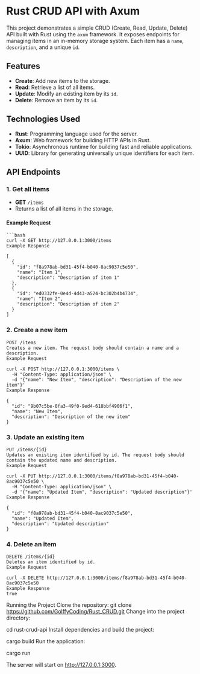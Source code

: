 # Rust CRUD API with Axum

This project demonstrates a simple CRUD (Create, Read, Update, Delete) API built with Rust using the `axum` framework. It exposes endpoints for managing items in an in-memory storage system. Each item has a `name`, `description`, and a unique `id`.

## Features
- **Create**: Add new items to the storage.
- **Read**: Retrieve a list of all items.
- **Update**: Modify an existing item by its `id`.
- **Delete**: Remove an item by its `id`.

## Technologies Used
- **Rust**: Programming language used for the server.
- **Axum**: Web framework for building HTTP APIs in Rust.
- **Tokio**: Asynchronous runtime for building fast and reliable applications.
- **UUID**: Library for generating universally unique identifiers for each item.

## API Endpoints

### 1. Get all items
- **GET** `/items`
- Returns a list of all items in the storage.

#### Example Request
    ```bash
    curl -X GET http://127.0.0.1:3000/items
    Example Response
    
    [
      {
        "id": "f8a978ab-bd31-45f4-b040-8ac9037c5e50",
        "name": "Item 1",
        "description": "Description of item 1"
      },
      {
        "id": "ed0332fe-0e4d-4d43-a524-bc302b4b4734",
        "name": "Item 2",
        "description": "Description of item 2"
      }
    ]
### 2. Create a new item
    POST /items
    Creates a new item. The request body should contain a name and a description.
    Example Request
    
    curl -X POST http://127.0.0.1:3000/items \
      -H "Content-Type: application/json" \
      -d '{"name": "New Item", "description": "Description of the new item"}'
    Example Response
    
    {
      "id": "9b07c5be-0fa3-49f0-9ed4-618bbf4906f1",
      "name": "New Item",
      "description": "Description of the new item"
    }
### 3. Update an existing item
    PUT /items/{id}
    Updates an existing item identified by id. The request body should contain the updated name and description.
    Example Request
    
    curl -X PUT http://127.0.0.1:3000/items/f8a978ab-bd31-45f4-b040-8ac9037c5e50 \
      -H "Content-Type: application/json" \
      -d '{"name": "Updated Item", "description": "Updated description"}'
    Example Response
    
    {
      "id": "f8a978ab-bd31-45f4-b040-8ac9037c5e50",
      "name": "Updated Item",
      "description": "Updated description"
    }
### 4. Delete an item
    DELETE /items/{id}
    Deletes an item identified by id.
    Example Request
    
    curl -X DELETE http://127.0.0.1:3000/items/f8a978ab-bd31-45f4-b040-8ac9037c5e50
    Example Response
    true


Running the Project
Clone the repository:  git clone https://github.com/GolffyCoding/Rust_CRUD.git
Change into the project directory:


cd rust-crud-api
Install dependencies and build the project:

cargo build
Run the application:


cargo run

The server will start on http://127.0.0.1:3000.
